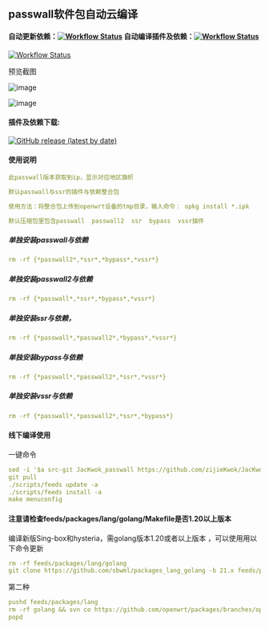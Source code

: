 ## passwall软件包自动云编译
#### 自动更新依赖：[![Workflow Status](https://github.com/zijieKwok/JacKwok-passwall/actions/workflows/Auto.update.packages.master.yml/badge.svg)](https://github.com/zijieKwok/JacKwok-passwall/actions)      自动编译插件及依赖：[![Workflow Status](https://github.com/zijieKwok/JacKwok-passwall/actions/workflows/build2.yml/badge.svg)](https://github.com/zijieKwok/JacKwok-passwall/actions)
[![Workflow Status](https://github.com/zijieKwok/JacKwok-passwall/actions/workflows/build9.yml/badge.svg)](https://github.com/zijieKwok/JacKwok-passwall/actions)
<summary>预览截图</summary>
<p>

![image](https://raw.githubusercontent.com/zijieKwok/JacKwok-passwall/master/img/openwrt.png)
  
![image](https://raw.githubusercontent.com/zijieKwok/JacKwok-passwall/master/img/passwall.png)

#### 插件及依赖下载:
[![GitHub release (latest by date)](https://img.shields.io/github/v/release/zijieKwok/JacKwok-passwall?style=for-the-badge&label=下载跳转)](https://github.com/zijieKwok/JacKwok-passwall/releases/tag/4.72-2-1)

#### 使用说明
```yaml
此passwall版本获取到ip，显示对应地区旗帜

默认passwall与ssr的插件与依赖整合包

使用方法：将整合包上传到openwrt设备的tmp目录，输入命令： opkg install *.ipk

默认压缩包里包含passwall  passwall2  ssr  bypass  vssr插件

```

##### 单独安装passwall与依赖
`````yaml
rm -rf {*passwall2*,*ssr*,*bypass*,*vssr*}
`````

##### 单独安装passwall2与依赖 
`````yaml
rm -rf {*passwall*,*ssr*,*bypass*,*vssr*}
`````
##### 单独安装ssr与依赖，
`````yaml
rm -rf {*passwall*,*passwall2*,*bypass*,*vssr*}
`````
##### 单独安装bypass与依赖
`````yaml
rm -rf {*passwall*,*passwall2*,*ssr*,*vssr*}
`````
##### 单独安装vssr与依赖
`````yaml
rm -rf {*passwall*,*passwall2*,*ssr*,*bypass*}
`````


#### 线下编译使用
一键命令
```yaml
sed -i '$a src-git JacKwok_passwall https://github.com/zijieKwok/JacKwok-passwall' feeds.conf.default
git pull
./scripts/feeds update -a
./scripts/feeds install -a
make menuconfig
```

#### 注意请检查feeds/packages/lang/golang/Makefile是否1.20以上版本
编译新版Sing-box和hysteria，需golang版本1.20或者以上版本 ，可以使用用以下命令更新
```yaml
rm -rf feeds/packages/lang/golang
git clone https://github.com/sbwml/packages_lang_golang -b 21.x feeds/packages/lang/golang
```

第二种
```yaml
pushd feeds/packages/lang
rm -rf golang && svn co https://github.com/openwrt/packages/branches/openwrt-23.05/lang/golang
popd
```


